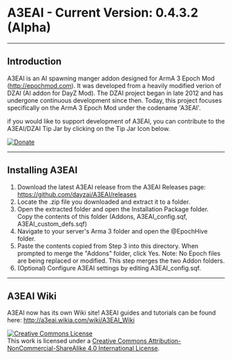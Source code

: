 A3EAI - Current Version: 0.4.3.2 (Alpha)
=====

---
Introduction
---
A3EAI is an AI spawning manger addon designed for ArmA 3 Epoch Mod (http://epochmod.com). It was developed from a heavily modified verion of DZAI (AI addon for DayZ Mod). The DZAI project began in late 2012 and has undergone continuous development since then. Today, this project focuses specifically on the ArmA 3 Epoch Mod under the codename 'A3EAI'.

if you would like to support development of A3EAI, you can contribute to the A3EAI/DZAI Tip Jar by clicking on the Tip Jar Icon below.

[![Donate](http://imageshack.com/a/img673/6646/qjrNdn.png)](http://imraising.com/dzai/)

---
Installing A3EAI
---
1. Download the latest A3EAI release from the A3EAI Releases page: https://github.com/dayzai/A3EAI/releases
2. Locate the .zip file you downloaded and extract it to a folder.
3. Open the extracted folder and open the Installation Package folder. Copy the contents of this folder (Addons, A3EAI_config.sqf, A3EAI_custom_defs.sqf)
4. Navigate to your server's Arma 3 folder and open the @EpochHive folder.
5. Paste the contents copied from Step 3 into this directory. When prompted to merge the "Addons" folder, click Yes. Note: No Epoch files are being replaced or modified. This step merges the two Addon folders. 
6. (Optional) Configure A3EAI settings by editing A3EAI_config.sqf. 

---
A3EAI Wiki
---
A3EAI now has its own Wiki site! A3EAI guides and tutorials can be found here: http://a3eai.wikia.com/wiki/A3EAI_Wiki

<a rel="license" href="http://creativecommons.org/licenses/by-nc-sa/4.0/"><img alt="Creative Commons License" style="border-width:0" src="https://i.creativecommons.org/l/by-nc-sa/4.0/88x31.png" /></a><br />This work is licensed under a <a rel="license" href="http://creativecommons.org/licenses/by-nc-sa/4.0/">Creative Commons Attribution-NonCommercial-ShareAlike 4.0 International License</a>.